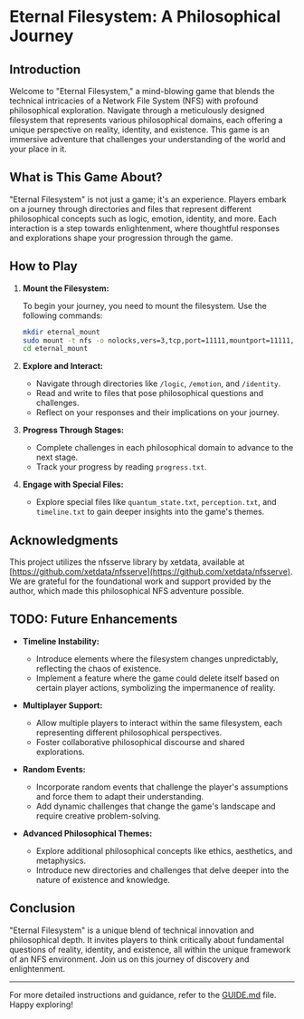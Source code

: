 # Eternal Filesystem: A Philosophical Journey

## Introduction

Welcome to "Eternal Filesystem," a mind-blowing game that blends the technical intricacies of a Network File System (NFS) with profound philosophical exploration. Navigate through a meticulously designed filesystem that represents various philosophical domains, each offering a unique perspective on reality, identity, and existence. This game is an immersive adventure that challenges your understanding of the world and your place in it.

## What is This Game About?

"Eternal Filesystem" is not just a game; it's an experience. Players embark on a journey through directories and files that represent different philosophical concepts such as logic, emotion, identity, and more. Each interaction is a step towards enlightenment, where thoughtful responses and explorations shape your progression through the game.

## How to Play

1. **Mount the Filesystem:**

   To begin your journey, you need to mount the filesystem. Use the following commands:

   ```bash
   mkdir eternal_mount
   sudo mount -t nfs -o nolocks,vers=3,tcp,port=11111,mountport=11111,soft 127.0.0.1:/ eternal_mount
   cd eternal_mount
   ```

2. **Explore and Interact:**

   - Navigate through directories like `/logic`, `/emotion`, and `/identity`.
   - Read and write to files that pose philosophical questions and challenges.
   - Reflect on your responses and their implications on your journey.

3. **Progress Through Stages:**

   - Complete challenges in each philosophical domain to advance to the next stage.
   - Track your progress by reading `progress.txt`.

4. **Engage with Special Files:**

   - Explore special files like `quantum_state.txt`, `perception.txt`, and `timeline.txt` to gain deeper insights into the game's themes.

## Acknowledgments

This project utilizes the nfsserve library by xetdata, available at [https://github.com/xetdata/nfsserve](https://github.com/xetdata/nfsserve). We are grateful for the foundational work and support provided by the author, which made this philosophical NFS adventure possible.

## TODO: Future Enhancements

- **Timeline Instability:**

  - Introduce elements where the filesystem changes unpredictably, reflecting the chaos of existence.
  - Implement a feature where the game could delete itself based on certain player actions, symbolizing the impermanence of reality.

- **Multiplayer Support:**

  - Allow multiple players to interact within the same filesystem, each representing different philosophical perspectives.
  - Foster collaborative philosophical discourse and shared explorations.

- **Random Events:**

  - Incorporate random events that challenge the player's assumptions and force them to adapt their understanding.
  - Add dynamic challenges that change the game's landscape and require creative problem-solving.

- **Advanced Philosophical Themes:**
  - Explore additional philosophical concepts like ethics, aesthetics, and metaphysics.
  - Introduce new directories and challenges that delve deeper into the nature of existence and knowledge.

## Conclusion

"Eternal Filesystem" is a unique blend of technical innovation and philosophical depth. It invites players to think critically about fundamental questions of reality, identity, and existence, all within the unique framework of an NFS environment. Join us on this journey of discovery and enlightenment.

---

For more detailed instructions and guidance, refer to the [GUIDE.md](GUIDE.md) file. Happy exploring!
